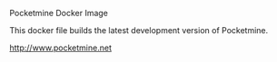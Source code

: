 Pocketmine Docker Image

This docker file builds the latest development version of Pocketmine.

http://www.pocketmine.net
